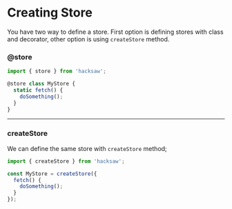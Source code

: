 Creating Store
==============

You have two way to define a store. First option is defining stores with class
and decorator, other option is using ```createStore``` method.

### @store
```javascript
import { store } from 'hacksaw';

@store class MyStore {
  static fetch() {
    doSomething();
  }
}
```

----

### createStore
We can define the same store with ```createStore``` method;

```javascript
import { createStore } from 'hacksaw';

const MyStore = createStore({
  fetch() {
    doSomething();
  }
});
```
